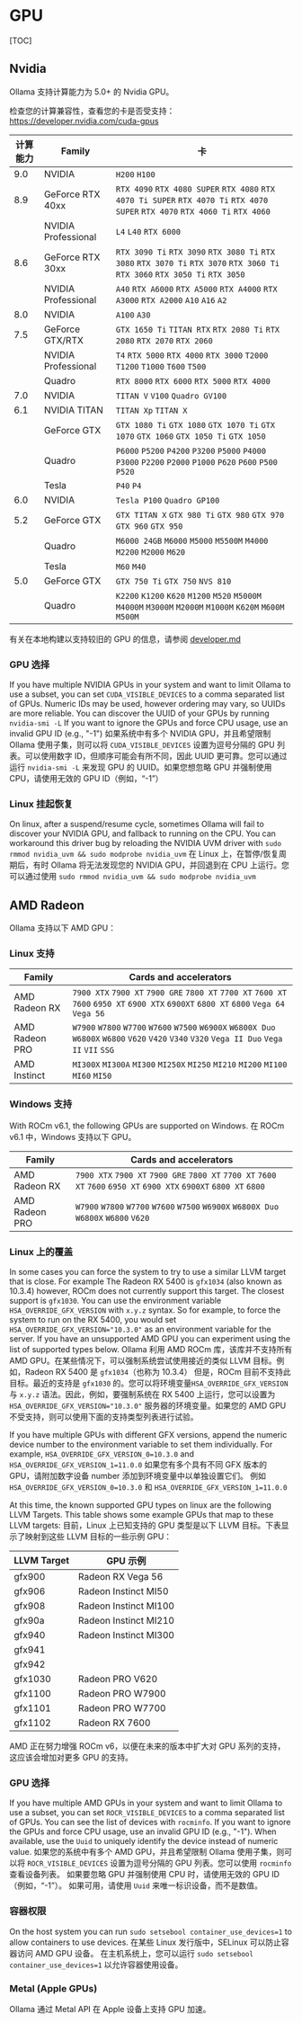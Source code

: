 # GPU

[TOC]

## Nvidia

Ollama 支持计算能力为 5.0+ 的 Nvidia GPU。

检查您的计算兼容性，查看您的卡是否受支持： https://developer.nvidia.com/cuda-gpus

| 计算能力 | Family              | 卡                                                           |
| -------- | ------------------- | ------------------------------------------------------------ |
| 9.0      | NVIDIA              | `H200` `H100`                                                |
| 8.9      | GeForce RTX 40xx    | `RTX 4090` `RTX 4080 SUPER` `RTX 4080` `RTX 4070 Ti SUPER` `RTX 4070 Ti` `RTX 4070 SUPER` `RTX 4070` `RTX 4060 Ti` `RTX 4060` |
|          | NVIDIA Professional | `L4` `L40` `RTX 6000`                                        |
| 8.6      | GeForce RTX 30xx    | `RTX 3090 Ti` `RTX 3090` `RTX 3080 Ti` `RTX 3080` `RTX 3070 Ti` `RTX 3070` `RTX 3060 Ti` `RTX 3060` `RTX 3050 Ti` `RTX 3050` |
|          | NVIDIA Professional | `A40` `RTX A6000` `RTX A5000` `RTX A4000` `RTX A3000` `RTX A2000` `A10` `A16` `A2` |
| 8.0      | NVIDIA              | `A100` `A30`                                                 |
| 7.5      | GeForce GTX/RTX     | `GTX 1650 Ti` `TITAN RTX` `RTX 2080 Ti` `RTX 2080` `RTX 2070` `RTX 2060` |
|          | NVIDIA Professional | `T4` `RTX 5000` `RTX 4000` `RTX 3000` `T2000` `T1200` `T1000` `T600` `T500` |
|          | Quadro              | `RTX 8000` `RTX 6000` `RTX 5000` `RTX 4000`                  |
| 7.0      | NVIDIA              | `TITAN V` `V100` `Quadro GV100`                              |
| 6.1      | NVIDIA TITAN        | `TITAN Xp` `TITAN X`                                         |
|          | GeForce GTX         | `GTX 1080 Ti` `GTX 1080` `GTX 1070 Ti` `GTX 1070` `GTX 1060` `GTX 1050 Ti` `GTX 1050` |
|          | Quadro              | `P6000` `P5200` `P4200` `P3200` `P5000` `P4000` `P3000` `P2200` `P2000` `P1000` `P620` `P600` `P500` `P520` |
|          | Tesla               | `P40` `P4`                                                   |
| 6.0      | NVIDIA              | `Tesla P100` `Quadro GP100`                                  |
| 5.2      | GeForce GTX         | `GTX TITAN X` `GTX 980 Ti` `GTX 980` `GTX 970` `GTX 960` `GTX 950` |
|          | Quadro              | `M6000 24GB` `M6000` `M5000` `M5500M` `M4000` `M2200` `M2000` `M620` |
|          | Tesla               | `M60` `M40`                                                  |
| 5.0      | GeForce GTX         | `GTX 750 Ti` `GTX 750` `NVS 810`                             |
|          | Quadro              | `K2200` `K1200` `K620` `M1200` `M520` `M5000M` `M4000M` `M3000M` `M2000M` `M1000M` `K620M` `M600M` `M500M` |

有关在本地构建以支持较旧的 GPU 的信息，请参阅 [developer.md](https://github.com/ollama/ollama/blob/main/docs/development.md#linux-cuda-nvidia)

### GPU 选择

If you have multiple NVIDIA GPUs in your system and want to limit Ollama to use a subset, you can set `CUDA_VISIBLE_DEVICES` to a comma separated list of GPUs. Numeric IDs may be used, however ordering may vary, so UUIDs are more reliable. You can discover the UUID of your GPUs by running `nvidia-smi -L` If you want to ignore the GPUs and force CPU usage, use an invalid GPU ID (e.g., "-1")
如果系统中有多个 NVIDIA GPU，并且希望限制 Ollama 使用子集，则可以将 `CUDA_VISIBLE_DEVICES` 设置为逗号分隔的 GPU 列表。可以使用数字 ID，但顺序可能会有所不同，因此 UUID 更可靠。您可以通过运行 `nvidia-smi -L` 来发现 GPU 的 UUID。如果您想忽略 GPU 并强制使用 CPU，请使用无效的 GPU ID（例如，“-1”）

### Linux 挂起恢复

On linux, after a suspend/resume cycle, sometimes Ollama will fail to discover your NVIDIA GPU, and fallback to running on the CPU.  You can workaround this driver bug by reloading the NVIDIA UVM driver with `sudo rmmod nvidia_uvm && sudo modprobe nvidia_uvm`
在 Linux 上，在暂停/恢复周期后，有时 Ollama 将无法发现您的 NVIDIA GPU，并回退到在 CPU 上运行。您可以通过使用 `sudo rmmod nvidia_uvm && sudo modprobe nvidia_uvm` 

## AMD Radeon

Ollama 支持以下 AMD GPU：

### Linux 支持

| Family         | Cards and accelerators                                       |
| -------------- | ------------------------------------------------------------ |
| AMD Radeon RX  | `7900 XTX` `7900 XT` `7900 GRE` `7800 XT` `7700 XT` `7600 XT` `7600` `6950 XT` `6900 XTX` `6900XT` `6800 XT` `6800` `Vega 64` `Vega 56` |
| AMD Radeon PRO | `W7900` `W7800` `W7700` `W7600` `W7500` `W6900X` `W6800X Duo` `W6800X` `W6800` `V620` `V420` `V340` `V320` `Vega II Duo` `Vega II` `VII` `SSG` |
| AMD Instinct   | `MI300X` `MI300A` `MI300` `MI250X` `MI250` `MI210` `MI200` `MI100` `MI60` `MI50` |

### Windows 支持

With ROCm v6.1, the following GPUs are supported on Windows.
在 ROCm v6.1 中，Windows 支持以下 GPU。

| Family         | Cards and accelerators                                       |
| -------------- | ------------------------------------------------------------ |
| AMD Radeon RX  | `7900 XTX` `7900 XT` `7900 GRE` `7800 XT` `7700 XT` `7600 XT` `7600` `6950 XT` `6900 XTX` `6900XT` `6800 XT` `6800` |
| AMD Radeon PRO | `W7900` `W7800` `W7700` `W7600` `W7500` `W6900X` `W6800X Duo` `W6800X` `W6800` `V620` |

### Linux 上的覆盖

In some cases you can force the system to try to use a similar LLVM target that is close.  For example The Radeon RX 5400 is `gfx1034` (also known as 10.3.4) however, ROCm does not currently support this target. The closest support is `gfx1030`.  You can use the environment variable `HSA_OVERRIDE_GFX_VERSION` with `x.y.z` syntax.  So for example, to force the system to run on the RX 5400, you would set `HSA_OVERRIDE_GFX_VERSION="10.3.0"` as an environment variable for the server.  If you have an unsupported AMD GPU you can experiment using the list of supported types below.
Ollama 利用 AMD ROCm 库，该库并不支持所有 AMD GPU。在某些情况下，可以强制系统尝试使用接近的类似 LLVM 目标。例如，Radeon RX 5400 是 `gfx1034`（也称为 10.3.4） 但是，ROCm 目前不支持此目标。最近的支持是 `gfx1030` 的。您可以将环境变量`HSA_OVERRIDE_GFX_VERSION`与 `x.y.z` 语法。因此，例如，要强制系统在 RX 5400 上运行，您可以设置为 `HSA_OVERRIDE_GFX_VERSION="10.3.0"` 服务器的环境变量。如果您的 AMD GPU 不受支持，则可以使用下面的支持类型列表进行试验。

If you have multiple GPUs with different GFX versions, append the numeric device number to the environment variable to set them individually.  For example, `HSA_OVERRIDE_GFX_VERSION_0=10.3.0` and  `HSA_OVERRIDE_GFX_VERSION_1=11.0.0`
如果您有多个具有不同 GFX 版本的 GPU，请附加数字设备 number 添加到环境变量中以单独设置它们。 例如 `HSA_OVERRIDE_GFX_VERSION_0=10.3.0` 和 `HSA_OVERRIDE_GFX_VERSION_1=11.0.0` 

At this time, the known supported GPU types on linux are the following LLVM Targets. This table shows some example GPUs that map to these LLVM targets:
目前，Linux 上已知支持的 GPU 类型是以下 LLVM 目标。下表显示了映射到这些 LLVM 目标的一些示例 GPU：

| **LLVM Target** | **GPU 示例**          |
| --------------- | --------------------- |
| gfx900          | Radeon RX Vega 56     |
| gfx906          | Radeon Instinct MI50  |
| gfx908          | Radeon Instinct MI100 |
| gfx90a          | Radeon Instinct MI210 |
| gfx940          | Radeon Instinct MI300 |
| gfx941          |                       |
| gfx942          |                       |
| gfx1030         | Radeon PRO V620       |
| gfx1100         | Radeon PRO W7900      |
| gfx1101         | Radeon PRO W7700      |
| gfx1102         | Radeon RX 7600        |

AMD 正在努力增强 ROCm v6，以便在未来的版本中扩大对 GPU 系列的支持，这应该会增加对更多 GPU 的支持。

### GPU 选择

If you have multiple AMD GPUs in your system and want to limit Ollama to use a subset, you can set `ROCR_VISIBLE_DEVICES` to a comma separated list of GPUs. You can see the list of devices with `rocminfo`.  If you want to ignore the GPUs and force CPU usage, use an invalid GPU ID (e.g., "-1").  When available, use the `Uuid` to uniquely identify the device instead of numeric value.
如果您的系统中有多个 AMD GPU，并且希望限制 Ollama 使用子集，则可以将 `ROCR_VISIBLE_DEVICES` 设置为逗号分隔的 GPU 列表。您可以使用 `rocminfo` 查看设备列表。 如果要忽略 GPU 并强制使用 CPU 时，请使用无效的 GPU ID（例如，“-1”）。 如果可用，请使用 `Uuid` 来唯一标识设备，而不是数值。

### 容器权限

On the host system you can run `sudo setsebool container_use_devices=1` to allow containers to use devices.
在某些 Linux 发行版中，SELinux 可以防止容器访问 AMD GPU 设备。 在主机系统上，您可以运行 `sudo setsebool container_use_devices=1` 以允许容器使用设备。

### Metal (Apple GPUs) 

Ollama 通过 Metal API 在 Apple 设备上支持 GPU 加速。